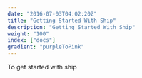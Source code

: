 ```yaml
---
date: "2016-07-03T04:02:20Z"
title: "Getting Started With Ship"
description: "Getting Started With Ship"
weight: "100"
index: ["docs"]
gradient: "purpleToPink"
---
```


To get started with ship